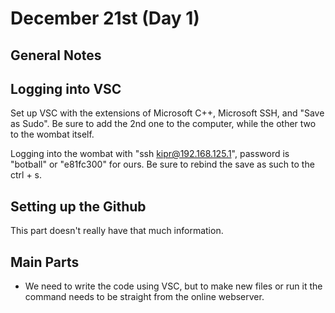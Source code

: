 # December 21st (Day 1)

## General Notes

## Logging into VSC
Set up VSC with the extensions of Microsoft C++, Microsoft SSH, and "Save as Sudo". Be sure to add the 2nd one to the computer, while the other two to the wombat itself. 

Logging into the wombat with "ssh kipr@192.168.125.1", password is "botball" or "e81fc300" for ours. Be sure to rebind the save as such to the ctrl + s. 

## Setting up the Github
This part doesn't really have that much information. 

## Main Parts
 - We need to write the code using VSC, but to make new files or run it the command needs to be straight from the online webserver. 
